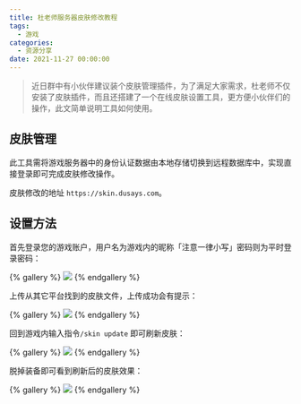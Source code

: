 ```yaml
---
title: 杜老师服务器皮肤修改教程
tags:
  - 游戏
categories:
  - 资源分享
date: 2021-11-27 00:00:00
---
```


> 近日群中有小伙伴建议装个皮肤管理插件，为了满足大家需求，杜老师不仅安装了皮肤插件，而且还搭建了一个在线皮肤设置工具，更方便小伙伴们的操作，此文简单说明工具如何使用。

<!-- more -->

## 皮肤管理

此工具需将游戏服务器中的身份认证数据由本地存储切换到远程数据库中，实现直接登录即可完成皮肤修改操作。

皮肤修改的地址 `https://skin.dusays.com`。

## 设置方法

首先登录您的游戏账户，用户名为游戏内的昵称「注意一律小写」密码则为平时登录密码：

{% gallery %}
![](https://cdn.dusays.com/2021/11/407-1.jpg/1)
{% endgallery %}

上传从其它平台找到的皮肤文件，上传成功会有提示：

{% gallery %}
![](https://cdn.dusays.com/2021/11/407-2.jpg/1)
{% endgallery %}

回到游戏内输入指令`/skin update` 即可刷新皮肤：

{% gallery %}
![](https://cdn.dusays.com/2021/11/407-3.jpg/1)
{% endgallery %}

脱掉装备即可看到刷新后的皮肤效果：

{% gallery %}
![](https://cdn.dusays.com/2021/11/407-4.jpg/1)
{% endgallery %}
